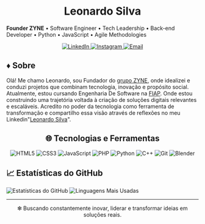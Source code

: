 <h1 align="center">Leonardo Silva</h1>
<p align="center">
  
  <strong>Founder ZYNE</strong> • Software Engineer • Tech Leadership • Back-end Developer • Python • JavaScript • Agile Methodologies
</p>

<p align="center">
  <a href="https://www.linkedin.com/in/leeosilvp">
    <img src="https://img.shields.io/badge/LinkedIn-0077B5?style=flat&logo=linkedin&logoColor=white" alt="LinkedIn">
  </a>
  <a href="https://www.instagram.com/leeosilvp">
    <img src="https://img.shields.io/badge/Instagram-E4405F?style=flat&logo=instagram&logoColor=white" alt="Instagram">
  </a>
  <a href="leo965679@gmail.com.com">
    <img src="https://img.shields.io/badge/Email-D14836?style=flat&logo=gmail&logoColor=white" alt="Email">
  </a>
</p>

## ♦ Sobre

Olá! Me chamo Leonardo, sou Fundador do [grupo ZYNE](https://www.linkedin.com/company/groupzyne/), onde idealizei e conduzi projetos que combinam tecnologia, inovação e propósito social. Atualmente, estou cursando Engenharia De Software na [FIAP](https://www.fiap.com.br/). Onde estou construindo uma trajetória voltada à criação de soluções digitais relevantes e escaláveis. Acredito no poder da tecnologia como ferramenta de transformação e compartilho essa visão através de reflexões no meu Linkedin"[Leonardo Silva](https://www.linkedin.com/in/leeosilvp/)".

<div align="center">

## 🌐 Tecnologias e Ferramentas

![HTML5](https://img.shields.io/badge/HTML5-E34F26?style=flat&logo=html5&logoColor=white)
![CSS3](https://img.shields.io/badge/CSS3-1572B6?style=flat&logo=css&logoColor=white)
![JavaScript](https://img.shields.io/badge/JavaScript-F7DF1E?style=flat&logo=javascript&logoColor=black)
![PHP](https://img.shields.io/badge/PHP-777BB4?style=flat&logo=php&logoColor=white)
![Python](https://img.shields.io/badge/Python-3776AB?style=flat&logo=python&logoColor=white)
![C++](https://img.shields.io/badge/C++-3776AB?style=flat&logo=cplusplus&logoColor=white)
![Git](https://img.shields.io/badge/Git-F05032?style=flat&logo=git&logoColor=white)
![Blender](https://img.shields.io/badge/Blender-F5792A?style=flat&logo=blender&logoColor=white)

</div>

## 📈 Estatísticas do GitHub

<p align="left">
  <img src="https://github-readme-stats.vercel.app/api?username=leoosilvp&show_icons=true&theme=radical" alt="Estatísticas do GitHub">
  <img src="https://github-readme-stats.vercel.app/api/top-langs/?username=leoosilvp&layout=compact&theme=radical" alt="Linguagens Mais Usadas">
</p>

---

<p align="center">
  ❇ Buscando constantemente inovar, liderar e transformar ideias em soluções reais.
</p>
